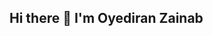 ## Hi there 👋 I'm Oyediran Zainab

<!--
**Healingbliss1/Healingbliss1** is a ✨ _special_ ✨ repository because its `README.md` (this file) appears on your GitHub profile.

Here are some ideas to get you started:

- 🔭 I’m currently working on Data Analysis, visualization, and Statistical Analysis
- 👯 I’m looking to collaborate on projects related to data analysis
- 🤔 I’m looking to help with providing analytical solutions to research problems
- 😄 Pronouns: She
- ⚡ Fun fact: Easy and fun to work with
-->
